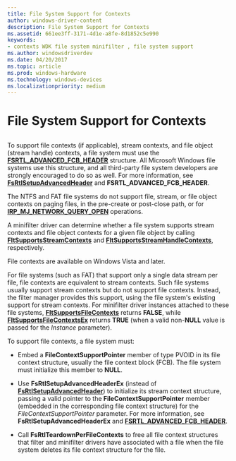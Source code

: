 ```yaml
---
title: File System Support for Contexts
author: windows-driver-content
description: File System Support for Contexts
ms.assetid: 661ee3ff-3171-4d1e-a8fe-8d1852c5e990
keywords:
- contexts WDK file system minifilter , file system support
ms.author: windowsdriverdev
ms.date: 04/20/2017
ms.topic: article
ms.prod: windows-hardware
ms.technology: windows-devices
ms.localizationpriority: medium
---
```


# File System Support for Contexts


## <span id="ddk_registering_the_minifilter_if"></span><span id="DDK_REGISTERING_THE_MINIFILTER_IF"></span>


To support file contexts (if applicable), stream contexts, and file object (stream handle) contexts, a file system must use the [**FSRTL\_ADVANCED\_FCB\_HEADER**](https://msdn.microsoft.com/library/windows/hardware/ff547334) structure. All Microsoft Windows file systems use this structure, and all third-party file system developers are strongly encouraged to do so as well. For more information, see [**FsRtlSetupAdvancedHeader**](https://msdn.microsoft.com/library/windows/hardware/ff547257) and **FSRTL\_ADVANCED\_FCB\_HEADER**.

The NTFS and FAT file systems do not support file, stream, or file object contexts on paging files, in the pre-create or post-close path, or for [**IRP\_MJ\_NETWORK\_QUERY\_OPEN**](https://msdn.microsoft.com/library/windows/hardware/ff544731) operations.

A minifilter driver can determine whether a file system supports stream contexts and file object contexts for a given file object by calling [**FltSupportsStreamContexts**](https://msdn.microsoft.com/library/windows/hardware/ff544581) and [**FltSupportsStreamHandleContexts**](https://msdn.microsoft.com/library/windows/hardware/ff544586), respectively.

File contexts are available on Windows Vista and later.

For file systems (such as FAT) that support only a single data stream per file, file contexts are equivalent to stream contexts. Such file systems usually support stream contexts but do not support file contexts. Instead, the filter manager provides this support, using the file system's existing support for stream contexts. For minifilter driver instances attached to these file systems, [**FltSupportsFileContexts**](https://msdn.microsoft.com/library/windows/hardware/ff544574) returns **FALSE**, while [**FltSupportsFileContextsEx**](https://msdn.microsoft.com/library/windows/hardware/ff544576) returns **TRUE** (when a valid non-**NULL** value is passed for the *Instance* parameter).

To support file contexts, a file system must:

-   Embed a **FileContextSupportPointer** member of type PVOID in its file context structure, usually the file context block (FCB). The file system must initialize this member to **NULL**.

-   Use **FsRtlSetupAdvancedHeaderEx** (instead of [**FsRtlSetupAdvancedHeader**](https://msdn.microsoft.com/library/windows/hardware/ff547257)) to initialize its stream context structure, passing a valid pointer to the **FileContextSupportPointer** member (embedded in the corresponding file context structure) for the *FileContextSupportPointer* parameter. For more information, see **FsRtlSetupAdvancedHeaderEx** and [**FSRTL\_ADVANCED\_FCB\_HEADER**](https://msdn.microsoft.com/library/windows/hardware/ff547334).

-   Call **FsRtlTeardownPerFileContexts** to free all file context structures that filter and minifilter drivers have associated with a file when the file system deletes its file context structure for the file.

 

 




